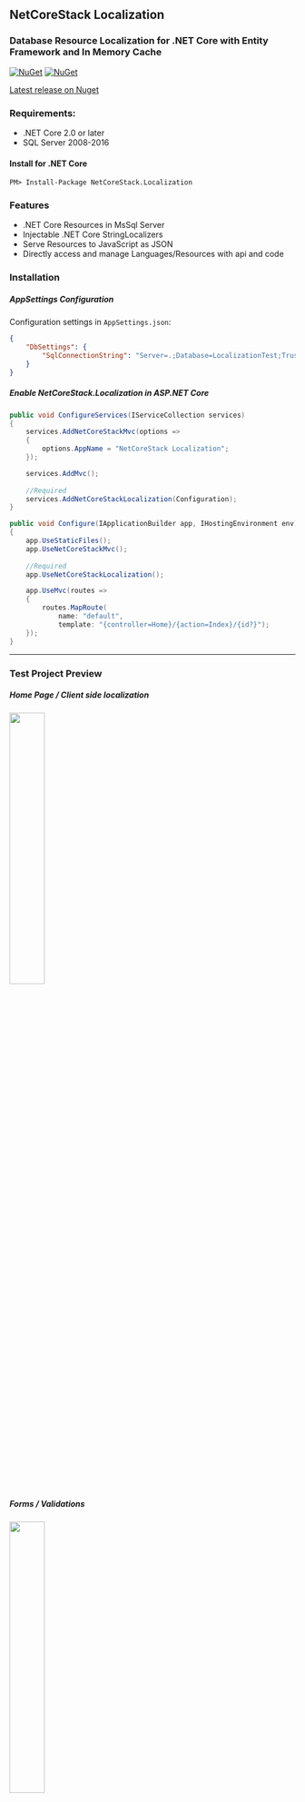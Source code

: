 ## NetCoreStack Localization
### Database Resource Localization for .NET Core with Entity Framework and In Memory Cache
[![NuGet](https://img.shields.io/nuget/v/NetCoreStack.Localization.svg?longCache=true&style=flat-square)](https://www.nuget.org/packages/NetCoreStack.Localization)
[![NuGet](https://img.shields.io/nuget/dt/NetCoreStack.Localization.svg?longCache=true&style=flat-square)](https://www.nuget.org/packages/NetCoreStack.Localization)

[Latest release on Nuget](https://www.nuget.org/packages/NetCoreStack.Localization)

### Requirements:
* .NET Core 2.0 or later
* SQL Server 2008-2016

#### Install for .NET Core
```
PM> Install-Package NetCoreStack.Localization
```

### Features
* .NET Core Resources in MsSql Server
* Injectable .NET Core StringLocalizers
* Serve Resources to JavaScript as JSON
* Directly access and manage Languages/Resources with api and code

### Installation
##### AppSettings Configuration
Configuration settings in `AppSettings.json`:
```json
{
	"DbSettings": {
    	"SqlConnectionString": "Server=.;Database=LocalizationTest;Trusted_Connection=True;MultipleActiveResultSets=true"
  	}
}
```
##### Enable NetCoreStack.Localization in ASP.NET Core
```csharp
public void ConfigureServices(IServiceCollection services)
{
	services.AddNetCoreStackMvc(options =>
	{
		options.AppName = "NetCoreStack Localization";
	});

	services.AddMvc();
	
	//Required
	services.AddNetCoreStackLocalization(Configuration);
}
```

```csharp
public void Configure(IApplicationBuilder app, IHostingEnvironment env)
{
	app.UseStaticFiles();
	app.UseNetCoreStackMvc();
	
	//Required
	app.UseNetCoreStackLocalization();

	app.UseMvc(routes =>
	{
    	routes.MapRoute(
			name: "default",
			template: "{controller=Home}/{action=Index}/{id?}");
	});
}
```

------

### Test Project Preview

##### Home Page / Client side localization
<a href="https://github.com/NetCoreStack/Localization/blob/master/Sample_01.png?raw=true" target="_blank"><img src="https://github.com/NetCoreStack/Localization/blob/master/Sample_01.png?raw=true" align="center" width="35%" ></a>


##### Forms / Validations
<a href="https://github.com/NetCoreStack/Localization/blob/master/Sample_02.png?raw=true" target="_blank"><img src="https://github.com/NetCoreStack/Localization/blob/master/Sample_02.png?raw=true" align="center" width="35%" ></a>

##### Api
<a href="https://github.com/NetCoreStack/Localization/blob/master/Sample_03.png?raw=true" target="_blank"><img src="https://github.com/NetCoreStack/Localization/blob/master/Sample_03.png?raw=true" align="center" width="35%" ></a>